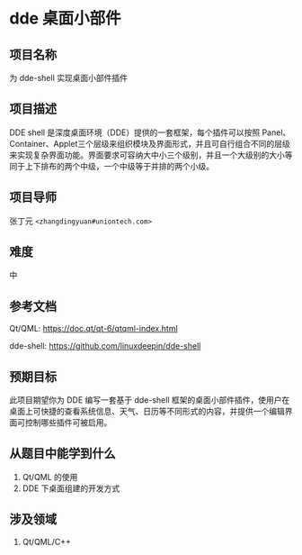 # dde 桌面小部件

## 项目名称

为 dde-shell 实现桌面小部件插件

## 项目描述

DDE shell 是深度桌面环境（DDE）提供的一套框架，每个插件可以按照  Panel、Container、Applet三个层级来组织模块及界面形式，并且可自行组合不同的层级来实现复杂界面功能。界面要求可容纳大中小三个级别，并且一个大级别的大小等同于上下排布的两个中级，一个中级等于并排的两个小级。

## 项目导师

张丁元 `<zhangdingyuan#uniontech.com>`

## 难度

中

## 参考文档

Qt/QML:
https://doc.qt/qt-6/qtqml-index.html

dde-shell:
https://github.com/linuxdeepin/dde-shell

## 预期目标

此项目期望你为 DDE 编写一套基于 dde-shell 框架的桌面小部件插件，使用户在桌面上可快捷的查看系统信息、天气、日历等不同形式的内容，并提供一个编辑界面可控制哪些插件可被启用。

## 从题目中能学到什么

1. Qt/QML 的使用
2. DDE 下桌面组建的开发方式

## 涉及领域

1. Qt/QML/C++
